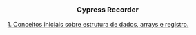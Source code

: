 
<h3 align="center">Cypress Recorder</h3>

<p align="left">
    &nbsp;&nbsp;&nbsp;&nbsp;&nbsp;<a href="https://github.com/lucasrmagalhaes/estruturaDeDadosEAlgoritmos-DIO/blob/main/1.%20Conceitos%20iniciais%20sobre%20estrutura%20de%20dados%2C%20arrays%20e%20registro/README.md">1. Conceitos iniciais sobre estrutura de dados, arrays e registro.</a> 
</p>